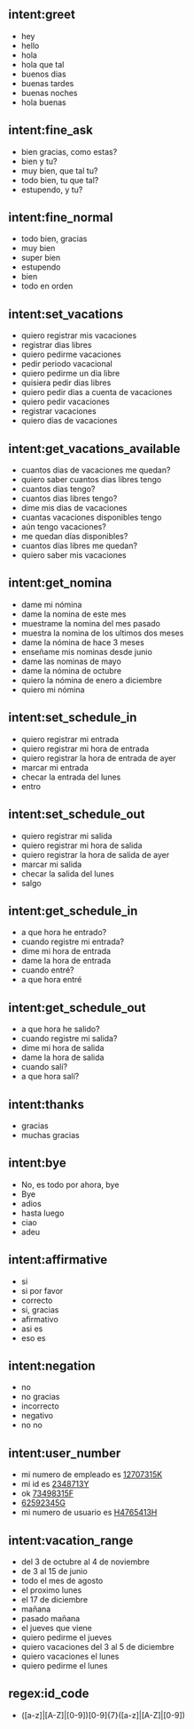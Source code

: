 ## intent:greet
- hey
- hello
- hola
- hola que tal
- buenos dias
- buenas tardes
- buenas noches
- hola buenas

## intent:fine_ask
- bien gracias, como estas?
- bien y tu?
- muy bien, que tal tu?
- todo bien, tu que tal?
- estupendo, y tu?

## intent:fine_normal
- todo bien, gracias
- muy bien
- super bien
- estupendo
- bien
- todo en orden

## intent:set_vacations
- quiero registrar mis vacaciones
- registrar dias libres
- quiero pedirme vacaciones
- pedir periodo vacacional
- quiero pedirme un dia libre
- quisiera pedir dias libres
- quiero pedir dias a cuenta de vacaciones
- quiero pedir vacaciones
- registrar vacaciones
- quiero dias de vacaciones

## intent:get_vacations_available
- cuantos dias de vacaciones me quedan?
- quiero saber cuantos dias libres tengo
- cuantos dias tengo?
- cuantos dias libres tengo?
- dime mis dias de vacaciones
- cuantas vacaciones disponibles tengo
- aún tengo vacaciones? 
- me quedan días disponibles?
- cuantos días libres me quedan?
- quiero saber mis vacaciones

## intent:get_nomina
- dame mi nómina
- dame la nomina de este mes
- muestrame la nomina del mes pasado
- muestra la nomina de los ultimos dos meses
- dame la nómina de hace 3 meses
- enseñame mis nominas desde junio
- dame las nominas de mayo
- dame la nómina de octubre 
- quiero la nómina de enero a diciembre
- quiero mi nómina

## intent:set_schedule_in
- quiero registrar mi entrada
- quiero registrar mi hora de entrada
- quiero registrar la hora de entrada de ayer
- marcar mi entrada
- checar la entrada del lunes
- entro

## intent:set_schedule_out
- quiero registrar mi salida
- quiero registrar mi hora de salida
- quiero registrar la hora de salida de ayer
- marcar mi salida
- checar la salida del lunes
- salgo

## intent:get_schedule_in
- a que hora he entrado?
- cuando registre mi entrada?
- dime mi hora de entrada
- dame la hora de entrada
- cuando entré?
- a que hora entré

## intent:get_schedule_out
- a que hora he salido?
- cuando registre mi salida?
- dime mi hora de salida
- dame la hora de salida
- cuando salí?
- a que hora salí?

## intent:thanks
- gracias
- muchas gracias

## intent:bye
- No, es todo por ahora, bye
- Bye
- adios
- hasta luego
- ciao
- adeu

## intent:affirmative
- si
- si por favor
- correcto
- si, gracias
- afirmativo
- asi es
- eso es

## intent:negation
- no
- no gracias
- incorrecto
- negativo
- no no

## intent:user_number
- mi numero de empleado es [12707315K](id_code)
- mi id es [2348713Y](id_code)
- ok [73498315F](id_code)
- [62592345G](id_code)
- mi numero de usuario es [H4765413H](id_code)

## intent:vacation_range
- del 3 de octubre al 4 de noviembre
- de 3 al 15 de junio
- todo el mes de agosto
- el proximo lunes
- el 17 de diciembre
- mañana
- pasado mañana
- el jueves que viene
- quiero pedirme el jueves
- quiero vacaciones del 3 al 5 de diciembre
- quiero vacaciones el lunes
- quiero pedirme el lunes

## regex:id_code
- ([a-z]|[A-Z]|[0-9])[0-9]{7}([a-z]|[A-Z]|[0-9])